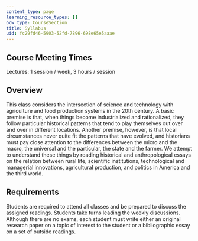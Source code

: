 ```yaml
---
content_type: page
learning_resource_types: []
ocw_type: CourseSection
title: Syllabus
uid: fc29fd46-5903-52fd-7896-698e65e5aaae
---
```


Course Meeting Times
--------------------

Lectures: 1 session / week, 3 hours / session

Overview
--------

This class considers the intersection of science and technology with agriculture and food production systems in the 20th century. A basic premise is that, when things become industrialized and rationalized, they follow particular historical patterns that tend to play themselves out over and over in different locations. Another premise, however, is that local circumstances never quite fit the patterns that have evolved, and historians must pay close attention to the differences between the micro and the macro, the universal and the particular, the state and the farmer. We attempt to understand these things by reading historical and anthropological essays on the relation between rural life, scientific institutions, technological and managerial innovations, agricultural production, and politics in America and the third world.

Requirements
------------

Students are required to attend all classes and be prepared to discuss the assigned readings. Students take turns leading the weekly discussions. Although there are no exams, each student must write either an original research paper on a topic of interest to the student or a bibliographic essay on a set of outside readings.